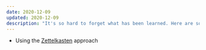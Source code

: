 ```yaml
---
date: 2020-12-09
updated: 2020-12-09
description: "It's so hard to forget what has been learned. Here are some efficient ways to keep track of content"
---
```

- Using the [Zettelkasten](/zettelkasten) approach